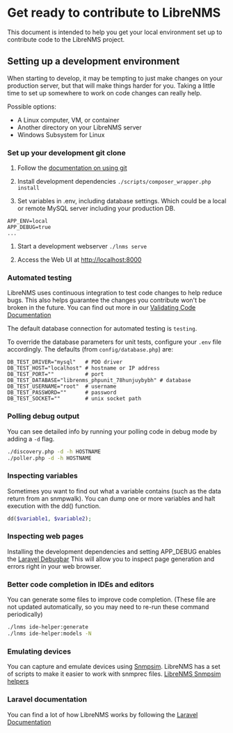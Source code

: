 # Get ready to contribute to LibreNMS

This document is intended to help you get your local environment set
up to contribute code to the LibreNMS project.

## Setting up a development environment

When starting to develop, it may be tempting to just make changes on
your production server, but that will make things harder for you.
Taking a little time to set up somewhere to work on code changes can
really help.

Possible options:

- A Linux computer, VM, or container
- Another directory on your LibreNMS server
- Windows Subsystem for Linux

### Set up your development git clone

1. Follow the [documentation on using git](Using-Git.md)

1. Install development dependencies `./scripts/composer_wrapper.php install`

1. Set variables in .env, including database settings.  Which could be
   a local or remote MySQL server including your production DB.

```dotenv
APP_ENV=local
APP_DEBUG=true
...
```

1. Start a development webserver `./lnms serve`

1. Access the Web UI at <http://localhost:8000>

### Automated testing

LibreNMS uses continuous integration to test code changes to help
reduce bugs.  This also helps guarantee the changes you contribute
won't be broken in the future. You can find out more in our [Validating Code Documentation](Validating-Code.md)

The default database connection for automated testing is `testing`.

To override the database parameters for unit tests, configure your
`.env` file accordingly. The defaults (from `config/database.php`)
are:

```dotenv
DB_TEST_DRIVER="mysql"   # PDO driver
DB_TEST_HOST="localhost" # hostname or IP address
DB_TEST_PORT=""          # port
DB_TEST_DATABASE="librenms_phpunit_78hunjuybybh" # database
DB_TEST_USERNAME="root"  # username
DB_TEST_PASSWORD=""      # password
DB_TEST_SOCKET=""        # unix socket path
```

### Polling debug output

You can see detailed info by running your polling code in debug
mode by adding a `-d` flag.

```bash
./discovery.php -d -h HOSTNAME
./poller.php -d -h HOSTNAME
```

### Inspecting variables

Sometimes you want to find out what a variable contains (such as the
data return from an snmpwalk). You can dump one or more variables and
halt execution with the dd() function.

```php
dd($variable1, $variable2);
```

### Inspecting web pages

Installing the development dependencies and setting APP_DEBUG enables
the [Laravel Debugbar](https://github.com/barryvdh/laravel-debugbar)
This will allow you to inspect page generation and errors right in
your web browser.

### Better code completion in IDEs and editors

You can generate some files to improve code completion. (These file
are not updated automatically, so you may need to re-run these command
periodically)

```bash
./lnms ide-helper:generate
./lnms ide-helper:models -N
```

### Emulating devices

You can capture and emulate devices using
[Snmpsim](https://github.com/etingof/snmpsim).  LibreNMS has a set of
scripts to make it easier to work with snmprec files.
[LibreNMS Snmpsim helpers](https://github.com/librenms/librenms-snmpsim)

### Laravel documentation

You can find a lot of how LibreNMS works by following the [Laravel Documentation](https://laravel.com/docs/)
